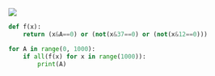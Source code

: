 ![](Pasted%20image%2020240228123522.png)
```python
def f(x):
	return (x&A==0) or (not(x&37==0) or (not(x&12==0)))

for A in range(0, 1000):
	if all(f(x) for x in range(1000)):
		print(A)
```